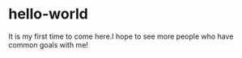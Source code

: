 # hello-world
It is my first time to come here.I hope to see more people who have common goals with me!
